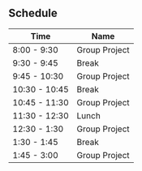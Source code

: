 ## Schedule

| Time          | Name          |
| ------------- | ------------- |
| 8:00 - 9:30   | Group Project |
| 9:30 - 9:45   | Break         |
| 9:45 - 10:30  | Group Project |
| 10:30 - 10:45 | Break         |
| 10:45 - 11:30 | Group Project |
| 11:30 - 12:30 | Lunch         |
| 12:30 - 1:30  | Group Project |
| 1:30 - 1:45   | Break         |
| 1:45 - 3:00   | Group Project |
